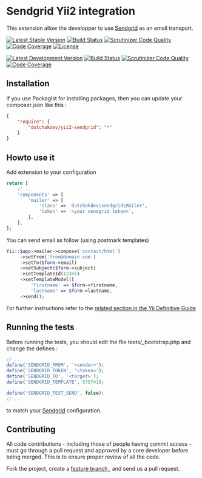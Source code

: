 Sendgrid Yii2 integration
=========================

This extension allow the developper to use [Sendgrid](https://sendgrid.com/) as an email transport.


[![Latest Stable Version](https://poser.pugx.org/dutchakdev/yii2-sendgrid/v/stable)](https://packagist.org/packages/dutchakdev/yii2-sendgrid)
[![Build Status](https://api.travis-ci.org/pgaultier/yii2-sendgrid.svg?branch=master)](https://travis-ci.org/pgaultier/yii2-sendgrid)
[![Scrutinizer Code Quality](https://scrutinizer-ci.com/g/pgaultier/yii2-sendgrid/badges/quality-score.png?b=master)](https://scrutinizer-ci.com/g/pgaultier/yii2-sendgrid/?branch=master)
[![Code Coverage](https://scrutinizer-ci.com/g/pgaultier/yii2-sendgrid/badges/coverage.png?b=master)](https://scrutinizer-ci.com/g/pgaultier/yii2-sendgrid/?branch=master)
[![License](https://poser.pugx.org/dutchakdev/yii2-sendgrid/license)](https://packagist.org/packages/dutchakdev/yii2-sendgrid)

[![Latest Development Version](https://img.shields.io/badge/unstable-devel-yellowgreen.svg)](https://packagist.org/packages/dutchakdev/yii2-sendgrid)
[![Build Status](https://travis-ci.org/pgaultier/yii2-sendgrid.svg?branch=devel)](https://travis-ci.org/pgaultier/yii2-sendgrid)
[![Scrutinizer Code Quality](https://scrutinizer-ci.com/g/pgaultier/yii2-sendgrid/badges/quality-score.png?b=devel)](https://scrutinizer-ci.com/g/pgaultier/yii2-sendgrid/?branch=devel)
[![Code Coverage](https://scrutinizer-ci.com/g/pgaultier/yii2-sendgrid/badges/coverage.png?b=devel)](https://scrutinizer-ci.com/g/pgaultier/yii2-sendgrid/?branch=devel)

Installation
------------

If you use Packagist for installing packages, then you can update your composer.json like this :

``` json
{
    "require": {
        "dutchakdev/yii2-sendgrid": "*"
    }
}
```

Howto use it
------------

Add extension to your configuration

``` php
return [
    //....
    'components' => [
        'mailer' => [
            'class' => 'dutchakdev\sendgrid\Mailer',
            'token' => '<your sendgrid token>',
        ],
    ],
];
```

You can send email as follow (using postmark templates)

``` php
Yii::$app->mailer->compose('contact/html')
     ->setFrom('from@domain.com')
     ->setTo($form->email)
     ->setSubject($form->subject)
     ->setTemplateId(12345)
     ->setTemplateModel([
         'firstname' => $form->firstname,
         'lastname' => $form->lastname,
     ->send();

```

For further instructions refer to the [related section in the Yii Definitive Guide](http://www.yiiframework.com/doc-2.0/guide-tutorial-mailing.html)


Running the tests
-----------------

Before running the tests, you should edit the file tests/_bootstrap.php and change the defines :

``` php
// ...
define('SENDGRID_FROM', '<sender>');
define('SENDGRID_TOKEN', '<token>');
define('SENDGRID_TO', '<target>');
define('SENDGRID_TEMPLATE', 575741);

define('SENDGRID_TEST_SEND', false);
// ...

```

to match your [Sendgrid](https://sendgrid.com/) configuration.

Contributing
------------

All code contributions - including those of people having commit access -
must go through a pull request and approved by a core developer before being
merged. This is to ensure proper review of all the code.

Fork the project, create a [feature branch ](http://nvie.com/posts/a-successful-git-branching-model/), and send us a pull request.

